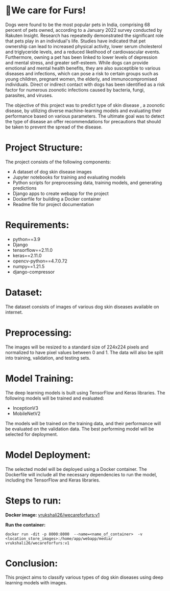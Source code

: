 # 🐾We care for Furs!

Dogs were found to be the most popular pets in India, comprising 68 percent of pets owned, according to a January 2022 survey conducted by Rakuten Insight. Research has repeatedly demonstrated the significant role that pets play in an individual's life. Studies have indicated that pet ownership can lead to increased physical activity, lower serum cholesterol and triglyceride levels, and a reduced likelihood of cardiovascular events. Furthermore, owning a pet has been linked to lower levels of depression and mental stress, and greater self-esteem. While dogs can provide emotional and mental health benefits, they are also susceptible to various diseases and infections, which can pose a risk to certain groups such as young children, pregnant women, the elderly, and immunocompromised individuals. Direct or indirect contact with dogs has been identified as a risk factor for numerous zoonotic infections caused by bacteria, fungi, parasites, and viruses.

The objective of this project was to predict type of skin disease , a zoonotic disease, by utilizing diverse machine-learning models and evaluating their performance based on various parameters. The ultimate goal was to detect the type of disease an offer recommendations for precautions that should be taken to prevent the spread of the disease.

# Project Structure:

The project consists of the following components:

- A dataset of dog skin disease images
- Jupyter notebooks for training and evaluating models
- Python scripts for preprocessing data, training models, and generating predictions
- Django apps to create webapp for the project
- Dockerfile for building a Docker container
- Readme file for project documentation

# Requirements:

- python==3.9
- Django
- tensorflow==2.11.0
- keras==2.11.0
- opencv-python==4.7.0.72
- numpy==1.21.5
- django-compressor

# Dataset:

The dataset consists of images of various dog skin diseases available on internet.

# Preprocessing:

The images will be resized to a standard size of 224x224 pixels and normalized to have pixel values between 0 and 1. The data will also be split into training, validation, and testing sets.

# Model Training:

The deep learning models is built using TensorFlow and Keras libraries. The following models will be trained and evaluated:

- InceptionV3
- MobileNetV2

The models will be trained on the training data, and their performance will be evaluated on the validation data. The best performing model will be selected for deployment.

# Model Deployment:

The selected model will be deployed using a Docker container. The Dockerfile will include all the necessary dependencies to run the model, including the TensorFlow and Keras libraries.

# Steps to run:

**Docker image:** [vrukshali26/wecareforfurs:v1](https://hub.docker.com/repository/docker/vrukshali26/wecareforfurs/general)

**Run the container:** 
```
docker run -dit -p 8000:8000  --name=<name_of_container>  -v  <location_store_images>:/home/app/webapp/media/  vrukshali26/wecareforfurs:v1
```

# Conclusion:

This project aims to classify various types of dog skin diseases using deep learning models with images.
